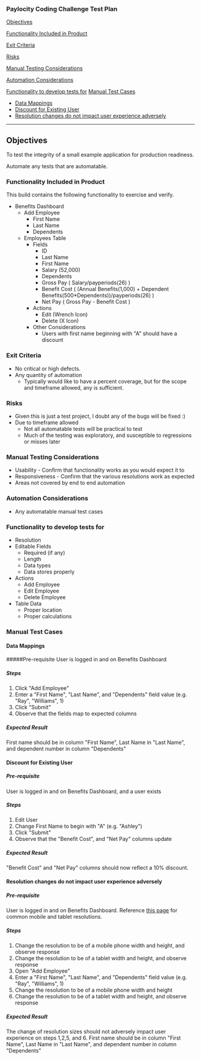 ### Paylocity Coding Challenge Test Plan
[Objectives](#objectives)

[Functionality Included in Product](#functionality-included-in-product)

[Exit Criteria](#exit-criteria)

[Risks](#risks)

[Manual Testing Considerations](#manual-testing-considerations)

[Automation Considerations](#automation-considerations)

[Functionality to develop tests for](#functionality-to-develop-tests-for)
[Manual Test Cases](#manual-test-cases)
  * [Data Mappings](#data-mappings)
  * [Discount for Existing User](#discount-for-existing-user)
  * [Resolution changes do not impact user experience adversely](#Resolution-changes-do-not-impact-user-experience-adversely)
---
## Objectives
To test the integrity of a small example application for production readiness.

Automate any tests that are automatable. 

### Functionality Included in Product
This build contains the following functionality to exercise and verify.
* Benefits Dashboard
  * Add Employee
    * First Name
    * Last Name
    * Dependents
  * Employees Table
    * Fields
      * ID 
      * Last Name
      * First Name
      * Salary (52,000)
      * Dependents
      * Gross Pay ( Salary/payperiods(26) )
      * Benefit Cost ( (Annual Benefits(1,000) + Dependent Benefits(500*Dependents))/payperiods(26) )
      * Net Pay ( Gross Pay - Benefit Cost )
    * Actions
       * Edit (Wrench Icon)
       * Delete (X Icon)
    * Other Considerations
       * Users with first name beginning with "A" should have a discount

### Exit Criteria

* No critical or high defects.
* Any quantity of automation
  * Typically would like to have a percent coverage, but for the scope and timeframe allowed, any is sufficient.

### Risks
  * Given this is just a test project, I doubt any of the bugs will be fixed :)
  * Due to timeframe allowed
    * Not all automatable tests will be practical to test
    * Much of the testing was exploratory, and susceptible to regressions or misses later
  
### Manual Testing Considerations
* Usability - Confirm that functionality works as you would expect it to
* Responsiveness - Confirm that the various resolutions work as expected
* Areas not covered by end to end automation

### Automation Considerations
* Any automatable manual test cases

### Functionality to develop tests for
* Resolution
* Editable Fields
  * Required (if any)
  * Length
  * Data types
  * Data stores properly
* Actions
  * Add Employee
  * Edit Employee
  * Delete Employee
* Table Data
  * Proper location
  * Proper calculations


### Manual Test Cases
#### Data Mappings
#####Pre-requisite
User is logged in and on Benefits Dashboard

##### Steps
  1. Click "Add Employee"
  2. Enter a "First Name", "Last Name", and "Dependents" field value (e.g. "Ray", "Williams", 1)
  3. Click "Submit"
  4. Observe that the fields map to expected columns

##### Expected Result

First name should be in column "First Name", Last Name in "Last Name", and dependent number in column "Dependents"

#### Discount for Existing User
##### Pre-requisite 
User is logged in and on Benefits Dashboard, and a user exists

##### Steps
  1. Edit User
  2. Change First Name to begin with "A" (e.g. "Ashley")
  3. Click "Submit"
  4. Observe that the "Benefit Cost", and "Net Pay" columns update

##### Expected Result
"Benefit Cost" and "Net Pay" columns should now reflect a 10% discount.

#### Resolution changes do not impact user experience adversely
##### Pre-requisite
User is logged in and on Benefits Dashboard. Reference [this page](http://mediag.com/news/popular-screen-resolutions-designing-for-all/) for common mobile and tablet resolutions.

##### Steps
  1. Change the resolution to be of a mobile phone width and height, and observe response
  2. Change the resolution to be of a tablet width and height, and observe response
  3. Open "Add Employee"
  4. Enter a "First Name", "Last Name", and "Dependents" field value (e.g. "Ray", "Williams", 1)
  5. Change the resolution to be of a mobile phone width and height
  6. Change the resolution to be of a tablet width and height, and observe response

##### Expected Result
The change of resolution sizes should not adversely impact user experience on steps 1,2,5, and 6.
First name should be in column "First Name", Last Name in "Last Name", and dependent number in column "Dependents"
